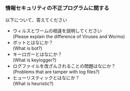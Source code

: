 ### 情報セキュリティの不正プログラムに関する<br />
以下について、答えてください<br />

* ウィルスとワームの相違を説明してください<br />
(Please explain the difference of Viruses and Worms)<br /> 
* ボットとはなにか？<br />
(What is bot?)<br /> 
* キーロガーとはなにか？<br />
(What is keylogger?)<br />
* ログファイルを改ざんされることの問題はなにか？<br />
(Problems that are tamper with log files?)<br />
* ヒューリスティックとはなにか？<br />
(What is heuristic?)<br />
